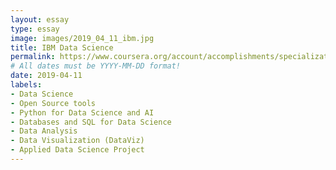 ```yaml
---
layout: essay
type: essay
image: images/2019_04_11_ibm.jpg 
title: IBM Data Science
permalink: https://www.coursera.org/account/accomplishments/specialization/9ZXET7TTXA2D
# All dates must be YYYY-MM-DD format!
date: 2019-04-11
labels:
- Data Science 
- Open Source tools 
- Python for Data Science and AI 
- Databases and SQL for Data Science 
- Data Analysis
- Data Visualization (DataViz)
- Applied Data Science Project
---
```



